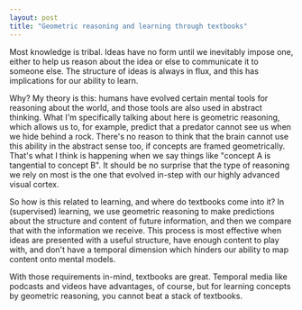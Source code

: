 ```yaml
---
layout: post
title: "Geometric reasoning and learning through textbooks"
---
```


Most knowledge is tribal. Ideas have no form until we inevitably impose one, either to help us reason about the idea or
else to communicate it to someone else. The structure of ideas is always in flux, and this has implications for our
ability to learn.

Why? My theory is this: humans have evolved certain mental tools for reasoning about the world, and those tools
are also used in abstract thinking. What I'm specifically talking about here is geometric reasoning, which allows us to, for
example, predict that a predator cannot see us when we hide behind a rock. There's no reason to think that the brain
cannot use this ability in the abstract sense too, if concepts are framed geometrically. That's what I think is happening when we
say things like "concept A is tangential to concept B". It should be no surprise that the type of reasoning 
we rely on most is the one that evolved in-step with our highly advanced visual cortex.

So how is this related to learning, and where do textbooks come into it? In (supervised) learning, we use geometric reasoning to make
predictions about the structure and content of future information, and then we compare that with the information 
we receive. This process is most effective when ideas are presented with a useful structure, have enough content to play
with, and don't have a temporal dimension which hinders our ability to map content onto mental models.

With those requirements in-mind, textbooks are great. Temporal media like podcasts and videos have advantages, of course, but for 
learning concepts by geometric reasoning, you cannot beat a stack of textbooks.
